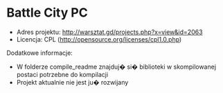 Battle City PC
==============

* Adres projektu: http://warsztat.gd/projects.php?x=view&id=2063
* Licencja: CPL (http://opensource.org/licenses/cpl1.0.php)


Dodatkowe informacje:

* W folderze compile_readme znajduj� si� biblioteki w skompilowanej postaci potrzebne do kompilacji
* Projekt aktualnie nie jest ju� rozwijany
